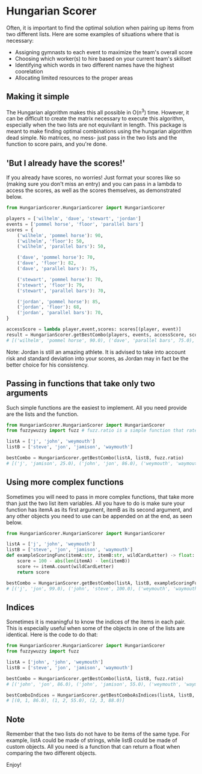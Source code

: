 # Hungarian Scorer
Often, it is important to find the optimal solution when pairing up items from two different lists. Here are some examples of situations where that is necessary:
- Assigning gymnasts to each event to maximize the team's overall score
- Choosing which worker(s) to hire based on your current team's skillset
- Identifying which words in two different names have the highest coorelation
- Allocating limited resources to the proper areas

## Making it simple
The Hungarian algorithm makes this all possible in O(n<sup>3</sup>) time. However, it can be difficult to create the matrix necessary to execute this algorithm, especially when the two lists are not equivilant in length. This package is meant to make finding optimal combinations using the hungarian algorithm dead simple. No matrices, no mess- just pass in the two lists and the function to score pairs, and you're done.

## 'But I already have the scores!'
If you already have scores, no worries! Just format your scores like so (making sure you don't miss an entry) and you can pass in a lambda to access the scores, as well as the scores themselves, as demonstrated below.
```python
from HungarianScorer.HungarianScorer import HungarianScorer

players = ['wilhelm', 'dave', 'stewart', 'jordan']
events = ['pommel horse', 'floor', 'parallel bars']
scores = {
    ('wilhelm', 'pommel horse'): 90,
    ('wilhelm', 'floor'): 50,
    ('wilhelm', 'parallel bars'): 50,

    ('dave', 'pommel horse'): 70,
    ('dave', 'floor'): 82,
    ('dave', 'parallel bars'): 75,

    ('stewart', 'pommel horse'): 70,
    ('stewart', 'floor'): 79,
    ('stewart', 'parallel bars'): 70,

    ('jordan', 'pommel horse'): 85,
    ('jordan', 'floor'): 68,
    ('jordan', 'parallel bars'): 70,
}

accessScore = lambda player,event,scores: scores[(player, event)]
result = HungarianScorer.getBestCombo(players, events, accessScore, scores)
# [('wilhelm', 'pommel horse', 90.0), ('dave', 'parallel bars', 75.0), ('stewart', 'floor', 79.0)]
```
Note: Jordan is still an amazing athlete. It is advised to take into account risk and standard deviation into your scores, as Jordan may in fact be the better choice for his consistency.

## Passing in functions that take only two arguments
Such simple functions are the easiest to implement. All you need provide are the lists and the function.
```python
from HungarianScorer.HungarianScorer import HungarianScorer
from fuzzywuzzy import fuzz # fuzz.ratio is a simple function that rates how close two strings are from 0-100

listA = ['j', 'john', 'weymouth']
listB = ['steve', 'jon', 'jamison', 'waymouth']

bestCombo = HungarianScorer.getBestCombo(listA, listB, fuzz.ratio)
# [('j', 'jamison', 25.0), ('john', 'jon', 86.0), ('weymouth', 'waymouth', 88.0)]
```


## Using more complex functions
Sometimes you will need to pass in more complex functions, that take more than just the two list item variables. All you have to do is make sure your function has itemA as its first argument, itemB as its second argument, and any other objects you need to use can be appended on at the end, as seen below.
```python
from HungarianScorer.HungarianScorer import HungarianScorer

listA = ['j', 'john', 'weymouth']
listB = ['steve', 'jon', 'jamison', 'waymouth']
def exampleScoringFunc(itemA:str, itemB:str, wildCardLetter) -> float:
    score = 100 - abs(len(itemA) - len(itemB))
    score += itemA.count(wildCardLetter)
    return score

bestCombo = HungarianScorer.getBestCombo(listA, listB, exampleScoringFunc, 'j')
# [('j', 'jon', 99.0), ('john', 'steve', 100.0), ('weymouth', 'waymouth', 100.0)]
```

## Indices
Sometimes it is meaningful to know the indices of the items in each pair. This is especially useful when some of the objects in one of the lists are identical. Here is the code to do that:
```python
from HungarianScorer.HungarianScorer import HungarianScorer
from fuzzywuzzy import fuzz

listA = ['john', 'john', 'weymouth']
listB = ['steve', 'jon', 'jamison', 'waymouth']

bestCombo = HungarianScorer.getBestCombo(listA, listB, fuzz.ratio)
# [('john', 'jon', 86.0), ('john', 'jamison', 55.0), ('weymouth', 'waymouth', 88.0)]

bestComboIndices = HungarianScorer.getBestComboAsIndices(listA, listB, fuzz.ratio)
# [(0, 1, 86.0), (1, 2, 55.0), (2, 3, 88.0)]
```

## Note
Remember that the two lists do not have to be items of the same type. For example, listA could be made of strings, while listB could be made of custom objects. All you need is a function that can return a float when comparing the two different objects.

Enjoy!